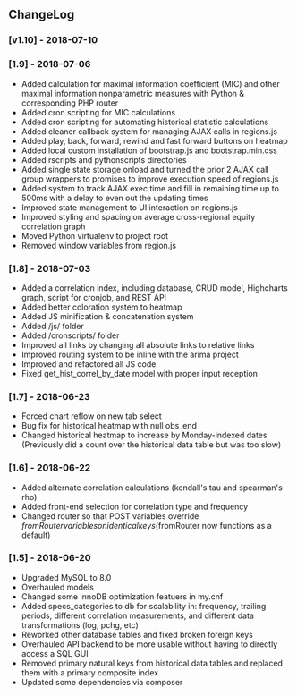 


## ChangeLog
### [v1.10] - 2018-07-10


### [1.9] - 2018-07-06
- Added calculation for maximal information coefficient (MIC) and other maximal information nonparametric measures with Python & corresponding PHP router
- Added cron scripting for MIC calculations
- Added cron scripting for automating historical statistic calculations
- Added cleaner callback system for managing AJAX calls in regions.js
- Added play, back, forward, rewind and fast forward buttons on heatmap
- Added local custom installation of bootstrap.js and bootstrap.min.css
- Added rscripts and pythonscripts directories
- Added single state storage onload and turned the prior 2 AJAX call group wrappers to promises to improve execution speed of regions.js
- Added system to track AJAX exec time and fill in remaining time up to 500ms with a delay to even out the updating times
- Improved state management to UI interaction on regions.js
- Improved styling and spacing on average cross-regional equity correlation graph
- Moved Python virtualenv to project root
- Removed window variables from region.js


### [1.8] - 2018-07-03
- Added a correlation index, including database, CRUD model, Highcharts graph, script for cronjob, and REST API
- Added better coloration system to heatmap
- Added JS minification & concatenation system
- Added /js/ folder
- Added /cronscripts/ folder
- Improved all links by changing all absolute links to relative links
- Improved routing system to be inline with the arima project
- Improved and refactored all JS code
- Fixed get_hist_correl_by_date model with proper input reception


### [1.7] - 2018-06-23
- Forced chart reflow on new tab select
- Bug fix for historical heatmap with null obs_end
- Changed historical heatmap to increase by Monday-indexed dates (Previously did a count over the historical data table but was too slow)

### [1.6] - 2018-06-22
- Added alternate correlation calculations (kendall's tau and spearman's rho)
- Added front-end selection for correlation type and frequency
- Changed router so that POST variables override $fromRouter variables on identical keys ($fromRouter now functions as a default)

### [1.5] - 2018-06-20
- Upgraded MySQL to 8.0
- Overhauled models
- Changed some InnoDB optimization featuers in my.cnf
- Added specs_categories to db for scalability in: frequency, trailing periods, different correlation measurements, and different data transformations (log, pchg, etc)
- Reworked other database tables and fixed broken foreign keys
- Overhauled API backend to be more usable without having to directly access a SQL GUI
- Removed primary natural keys from historical data tables and replaced them with a primary composite index
- Updated some dependencies via composer
